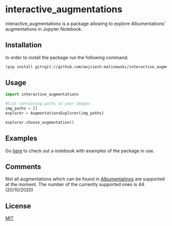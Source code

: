 # interactive_augmentations

interactive_augmentations is a package allowing to explore Albumentations' augmentations in Jupyter Notebook.

## Installation

In order to install the package run the following command.
```bash
!pip install git+git://github.com/wojciech-malinowski/interactive_augmentations.git
```

## Usage

```python
import interactive_augmentations

#list containing paths to your images
img_paths = []
explorer = AugmentationsExplorer(img_paths)

explorer.choose_augmentation()
```

## Examples
Go [here](https://github.com/wojciech-malinowski/interactive_augmentations/blob/main/examples/Untitled.ipynb) to check out a notebook with examples of the package in use.


## Comments
Not all augmentations which can be found in [Albumentatinos](https://github.com/albumentations-team/albumentations) are supported at the moment. The number of the currently supported ones is 44. (20/10/2020)


## License
[MIT](https://choosealicense.com/licenses/mit/)
